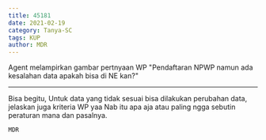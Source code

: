 ```yaml
---
title: 45181
date: 2021-02-19
category: Tanya-SC
tags: KUP
author: MDR
---
```


Agent melampirkan gambar pertnyaan WP "Pendaftaran NPWP namun ada kesalahan data apakah bisa di NE kan?"

---

Bisa begitu, Untuk data yang tidak sesuai bisa dilakukan perubahan data, jelaskan juga kriteria WP yaa Nab itu apa aja atau paling ngga sebutin peraturan mana dan pasalnya.

`MDR`
